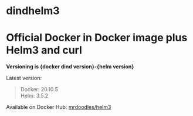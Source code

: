 # dindhelm3

# Official Docker in Docker image plus Helm3 and curl

**Versioning is {docker dind version}-{helm version}**

Latest version: 
>Docker: 20.10.5<br/>
>Helm:    3.5.2

Available on Docker Hub: [mrdoodles/helm3](https://hub.docker.com/r/mrdoodles/dindhelm3)

